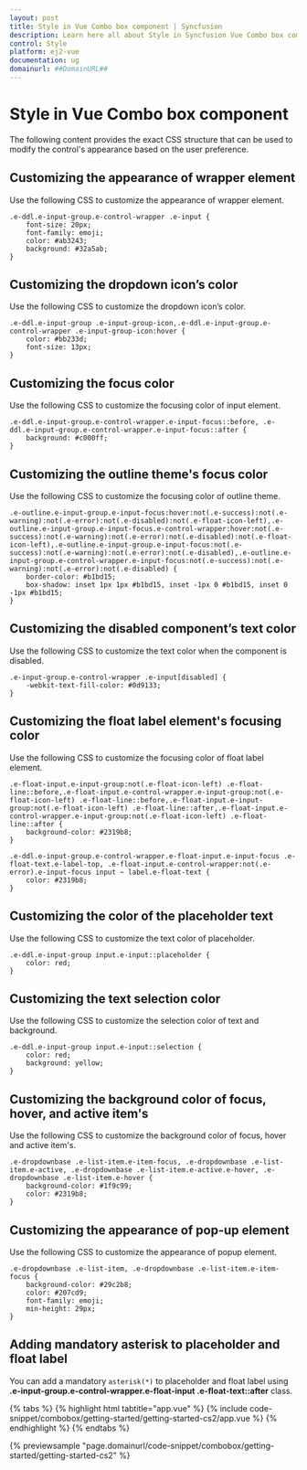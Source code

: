 ```yaml
---
layout: post
title: Style in Vue Combo box component | Syncfusion
description: Learn here all about Style in Syncfusion Vue Combo box component of Syncfusion Essential JS 2 and more.
control: Style 
platform: ej2-vue
documentation: ug
domainurl: ##DomainURL##
---
```


# Style in Vue Combo box component

The following content provides the exact CSS structure that can be used to modify the control's appearance based on the user preference.

## Customizing the appearance of wrapper element

Use the following CSS to customize the appearance of wrapper element.

```
.e-ddl.e-input-group.e-control-wrapper .e-input {
    font-size: 20px;
    font-family: emoji;
    color: #ab3243;
    background: #32a5ab;
}
```

## Customizing the dropdown icon’s color

Use the following CSS to customize the dropdown icon’s color.

```
.e-ddl.e-input-group .e-input-group-icon,.e-ddl.e-input-group.e-control-wrapper .e-input-group-icon:hover {
    color: #bb233d;
    font-size: 13px;
}
```

## Customizing the focus color

Use the following CSS to customize the focusing color of input element.

```
.e-ddl.e-input-group.e-control-wrapper.e-input-focus::before, .e-ddl.e-input-group.e-control-wrapper.e-input-focus::after {
    background: #c000ff;
}
```

## Customizing the outline theme's focus color

Use the following CSS to customize the focusing color of outline theme.

```
.e-outline.e-input-group.e-input-focus:hover:not(.e-success):not(.e-warning):not(.e-error):not(.e-disabled):not(.e-float-icon-left),.e-outline.e-input-group.e-input-focus.e-control-wrapper:hover:not(.e-success):not(.e-warning):not(.e-error):not(.e-disabled):not(.e-float-icon-left),.e-outline.e-input-group.e-input-focus:not(.e-success):not(.e-warning):not(.e-error):not(.e-disabled),.e-outline.e-input-group.e-control-wrapper.e-input-focus:not(.e-success):not(.e-warning):not(.e-error):not(.e-disabled) {
    border-color: #b1bd15;
    box-shadow: inset 1px 1px #b1bd15, inset -1px 0 #b1bd15, inset 0 -1px #b1bd15;
}
```

## Customizing the disabled component’s text color

Use the following CSS to customize the text color when the component is disabled.

```
.e-input-group.e-control-wrapper .e-input[disabled] {
    -webkit-text-fill-color: #0d9133;
}
```

## Customizing the float label element's focusing color

Use the following CSS to customize the focusing color of float label element.

```
.e-float-input.e-input-group:not(.e-float-icon-left) .e-float-line::before,.e-float-input.e-control-wrapper.e-input-group:not(.e-float-icon-left) .e-float-line::before,.e-float-input.e-input-group:not(.e-float-icon-left) .e-float-line::after,.e-float-input.e-control-wrapper.e-input-group:not(.e-float-icon-left) .e-float-line::after {
    background-color: #2319b8;
}

.e-ddl.e-input-group.e-control-wrapper.e-float-input.e-input-focus .e-float-text.e-label-top, .e-float-input.e-control-wrapper:not(.e-error).e-input-focus input ~ label.e-float-text {
    color: #2319b8;
}
```

## Customizing the color of the placeholder text

Use the following CSS to customize the text color of placeholder.

```
.e-ddl.e-input-group input.e-input::placeholder {
    color: red;
}
```

## Customizing the text selection color

Use the following CSS to customize the selection color of text and background.

```
.e-ddl.e-input-group input.e-input::selection {
    color: red;
    background: yellow;
}
```

## Customizing the background color of focus, hover, and active item's

Use the following CSS to customize the background color of focus, hover and active item's.

```
.e-dropdownbase .e-list-item.e-item-focus, .e-dropdownbase .e-list-item.e-active, .e-dropdownbase .e-list-item.e-active.e-hover, .e-dropdownbase .e-list-item.e-hover {
    background-color: #1f9c99;
    color: #2319b8;
}
```

## Customizing the appearance of pop-up element

Use the following CSS to customize the appearance of popup element.

```
.e-dropdownbase .e-list-item, .e-dropdownbase .e-list-item.e-item-focus {
    background-color: #29c2b8;
    color: #207cd9;
    font-family: emoji;
    min-height: 29px;
}
```

## Adding mandatory asterisk to placeholder and float label

You can add a mandatory `asterisk(*)` to placeholder and float label using <b>.e-input-group.e-control-wrapper.e-float-input .e-float-text::after</b> class.

{% tabs %}
{% highlight html tabtitle="app.vue" %}
{% include code-snippet/combobox/getting-started/getting-started-cs2/app.vue %}
{% endhighlight %}
{% endtabs %}
        
{% previewsample "page.domainurl/code-snippet/combobox/getting-started/getting-started-cs2" %}